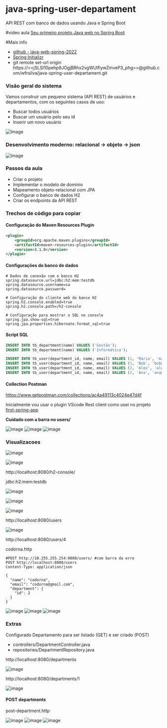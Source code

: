 # java-spring-user-departament
API REST com banco de dados usando Java e Spring Boot

#video aula
[Seu primeiro projeto Java web no Spring Boot](https://www.youtube.com/watch?v=D4frmIHAxEY&ab_channel=DevSuperior)

#Mais info
- [github - java-web-spring-2022](https://github.com/devsuperior/java-web-spring-2022)
- [Spring Initializr](https://start.spring.io/)
- git remote set-url origin https://<<jSLSI10pehp9JOgjBRhx2vgWUIfiywZmveP3_phg>>@github.com/wfrsilva/java-spring-user-departament.git


### Visão geral do sistema

Vamos construir um pequeno sistema (API REST) de usuários e departamentos, com os seguintes casos de uso:

- Buscar todos usuários
- Buscar um usuário pelo seu id
- Inserir um novo usuário

![Image](https://raw.githubusercontent.com/devsuperior/java-web-spring-2022/main/img/dominio.png "Modelo conceitual")

### Desenvolvimento moderno: relacional -> objeto -> json

![Image](https://raw.githubusercontent.com/devsuperior/java-web-spring-2022/main/img/objetos.png "Objetos")

### Passos da aula

- Criar o projeto
- Implementar o modelo de domínio
- Mapeamento objeto-relacional com JPA
- Configurar o banco de dados H2
- Criar os endpoints da API REST

### Trechos de código para copiar

#### Configuração do Maven Resources Plugin

```xml
<plugin>
	<groupId>org.apache.maven.plugins</groupId>
	<artifactId>maven-resources-plugin</artifactId>
	<version>3.1.0</version>
</plugin>
```

#### Configurações do banco de dados

```
# Dados de conexão com o banco H2
spring.datasource.url=jdbc:h2:mem:testdb
spring.datasource.username=sa
spring.datasource.password=

# Configuração do cliente web do banco H2
spring.h2.console.enabled=true
spring.h2.console.path=/h2-console

# Configuração para mostrar o SQL no console
spring.jpa.show-sql=true
spring.jpa.properties.hibernate.format_sql=true
```

#### Script SQL

```sql
INSERT INTO tb_department(name) VALUES ('Gestão');
INSERT INTO tb_department(name) VALUES ('Informática');

INSERT INTO tb_user(department_id, name, email) VALUES (1, 'Maria', 'maria@gmail.com');
INSERT INTO tb_user(department_id, name, email) VALUES (1, 'Bob', 'bob@gmail.com');
INSERT INTO tb_user(department_id, name, email) VALUES (2, 'Alex', 'alex@gmail.com');
INSERT INTO tb_user(department_id, name, email) VALUES (2, 'Ana', 'ana@gmail.com');
```
#### Collection Postman

https://www.getpostman.com/collections/ac4a49113c4024e47d4f

Inicialmente vou usar o plugin VScode Rest client como usei no projeto [first-spring-app](https://github.com/wfrsilva/first-spring-app/)


**Cuidado com a barra no users/**


![image](https://github.com/user-attachments/assets/1693d42e-5ebf-4d04-8c28-c72f002c108b)
![image](https://github.com/user-attachments/assets/b771de8e-8599-4ccb-aac3-7a1b23138657)
![image](https://github.com/user-attachments/assets/b7431191-2a3a-44ed-af44-97771aa7abeb)




### Visualizacoes
![image](https://github.com/user-attachments/assets/6adef3ea-2a96-4a64-a80f-5f04e12f0bdb)


![image](https://github.com/user-attachments/assets/03b3e4c2-b402-44e5-8a5b-2389712b5d78)

http://localhost:8080/h2-console/

jdbc:h2:mem:testdb

![image](https://github.com/user-attachments/assets/bcaefa4c-3e3b-443f-9a86-3e6c0ebbab28)

![image](https://github.com/user-attachments/assets/e1e16d0d-015f-4534-bb9d-07ceb819ffc6)


![image](https://github.com/user-attachments/assets/1c52e9d1-2460-4d73-98f8-6fa3fc801e23)

http://localhost:8080/users

![image](https://github.com/user-attachments/assets/2f8c1a65-722f-496f-9817-d1de16209daf)

http://localhost:8080/users/4


codorna.http
```
#POST http://10.255.255.254:8080/users/ #com barra da erro
POST http://localhost:8080/users
Content-Type: application/json

{
  "name": "codorna",
  "email": "codorna@gmail.com",
  "department": {
    "id": 2
  }
}
```
![image](https://github.com/user-attachments/assets/853907de-eee0-4fd6-a65f-1166f973c1db)
![image](https://github.com/user-attachments/assets/f17d0003-19b8-463c-b15c-982617fd0194)
![image](https://github.com/user-attachments/assets/ef46af6e-3b34-48dd-9230-665fc588888f)


### Extras
Configurado Departamento para ser listado (GET) e ser criado (POST)
 - controllers/DepartmentController.java
 - repositories/DepartmentRepository.java

http://localhost:8080/departments

![image](https://github.com/user-attachments/assets/790de1e3-c272-4eb5-8308-2cb729533c5b)

http://localhost:8080/departments/1

![image](https://github.com/user-attachments/assets/ed98521d-0533-45c5-950c-5875f4c005b1)

#### POST departments

post-department.http

![image](https://github.com/user-attachments/assets/ca7630e1-96e3-4c09-9ea9-d54ca125bfc8)
![image](https://github.com/user-attachments/assets/f778b340-44c2-4403-91ce-d5650f4821f8)
![image](https://github.com/user-attachments/assets/b6a460e1-09c5-4489-98b1-eb9f777c076d)


